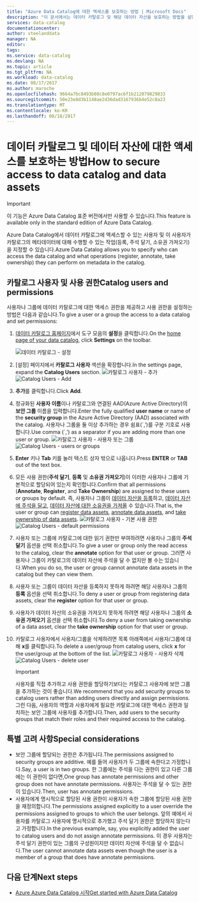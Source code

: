 ```yaml
---
title: "Azure Data Catalog에 대한 액세스를 보호하는 방법 | Microsoft Docs"
description: "이 문서에서는 데이터 카탈로그 및 해당 데이터 자산을 보호하는 방법을 설명합니다."
services: data-catalog
documentationcenter: 
author: steelanddata
manager: NA
editor: 
tags: 
ms.service: data-catalog
ms.devlang: NA
ms.topic: article
ms.tgt_pltfrm: NA
ms.workload: data-catalog
ms.date: 08/17/2017
ms.author: maroche
ms.openlocfilehash: 9664a7bc8493b08c8e0797ac6f1b212079829833
ms.sourcegitcommit: 50e23e8d3b1148ae2d36dad3167936b4e52c8a23
ms.translationtype: MT
ms.contentlocale: ko-KR
ms.lasthandoff: 08/18/2017
---
```

# <a name="how-to-secure-access-to-data-catalog-and-data-assets"></a><span data-ttu-id="d3ea7-103">데이터 카탈로그 및 데이터 자산에 대한 액세스를 보호하는 방법</span><span class="sxs-lookup"><span data-stu-id="d3ea7-103">How to secure access to data catalog and data assets</span></span>
> [!IMPORTANT]
> <span data-ttu-id="d3ea7-104">이 기능은 Azure Data Catalog 표준 버전에서만 사용할 수 있습니다.</span><span class="sxs-lookup"><span data-stu-id="d3ea7-104">This feature is available only in the standard edition of Azure Data Catalog.</span></span>

<span data-ttu-id="d3ea7-105">Azure Data Catalog에서 데이터 카탈로그에 액세스할 수 있는 사용자 및 이 사용자가 카탈로그의 메타데이터에 대해 수행할 수 있는 작업(등록, 주석 달기, 소유권 가져오기)을 지정할 수 있습니다.</span><span class="sxs-lookup"><span data-stu-id="d3ea7-105">Azure Data Catalog allows you to specify who can access the data catalog and what operations (register, annotate, take ownership) they can perform on metadata in the catalog.</span></span> 

## <a name="catalog-users-and-permissions"></a><span data-ttu-id="d3ea7-106">카탈로그 사용자 및 사용 권한</span><span class="sxs-lookup"><span data-stu-id="d3ea7-106">Catalog users and permissions</span></span>
<span data-ttu-id="d3ea7-107">사용자나 그룹에 데이터 카탈로그에 대한 액세스 권한을 제공하고 사용 권한을 설정하는 방법은 다음과 같습니다.</span><span class="sxs-lookup"><span data-stu-id="d3ea7-107">To give a user or a group the access to a data catalog and set permissions:</span></span>

1. <span data-ttu-id="d3ea7-108">[데이터 카탈로그 홈페이지](http://www.azuredatacatalog.com)에서 도구 모음의 **설정**을 클릭합니다.</span><span class="sxs-lookup"><span data-stu-id="d3ea7-108">On the [home page of your data catalog](http://www.azuredatacatalog.com),  click **Settings** on the toolbar.</span></span>

    ![데이터 카탈로그 - 설정](media/data-catalog-how-to-secure-catalog/data-catalog-settings.png)
2. <span data-ttu-id="d3ea7-110">[설정] 페이지에서 **카탈로그 사용자** 섹션을 확장합니다.</span><span class="sxs-lookup"><span data-stu-id="d3ea7-110">In the settings page, expand the **Catalog Users** section.</span></span>
    <span data-ttu-id="d3ea7-111">![카탈로그 사용자 - 추가](media/data-catalog-how-to-secure-catalog/data-catalog-add-button.png)</span><span class="sxs-lookup"><span data-stu-id="d3ea7-111">![Catalog Users - Add](media/data-catalog-how-to-secure-catalog/data-catalog-add-button.png)</span></span>
3. <span data-ttu-id="d3ea7-112">**추가**를 클릭합니다.</span><span class="sxs-lookup"><span data-stu-id="d3ea7-112">Click **Add**.</span></span>
4. <span data-ttu-id="d3ea7-113">정규화된 **사용자 이름**이나 카탈로그와 연결된 AAD(Azure Active Directory)의 **보안 그룹** 이름을 입력합니다.</span><span class="sxs-lookup"><span data-stu-id="d3ea7-113">Enter the fully qualified **user name** or name of the **security group** in the Azure Active Directory (AAD) associated with the catalog.</span></span> <span data-ttu-id="d3ea7-114">사용자나 그룹을 둘 이상 추가하는 경우 쉼표(\`,’)를 구분 기호로 사용합니다.</span><span class="sxs-lookup"><span data-stu-id="d3ea7-114">Use comma (\`,’) as a separator if you are adding more than one user or group.</span></span>
    <span data-ttu-id="d3ea7-115">![카탈로그 사용자 - 사용자 또는 그룹](media/data-catalog-how-to-secure-catalog/data-catalog-users-groups.png)</span><span class="sxs-lookup"><span data-stu-id="d3ea7-115">![Catalog Users - users or groups](media/data-catalog-how-to-secure-catalog/data-catalog-users-groups.png)</span></span>
5. <span data-ttu-id="d3ea7-116">**Enter** 키나 **Tab** 키를 눌러 텍스트 상자 밖으로 나옵니다.</span><span class="sxs-lookup"><span data-stu-id="d3ea7-116">Press **ENTER** or **TAB** out of the text box.</span></span> 
6.  <span data-ttu-id="d3ea7-117">모든 사용 권한(**주석 달기**, **등록** 및 **소유권 가져오기**)이 이러한 사용자나 그룹에 기본적으로 할당되어 있는지 확인합니다.</span><span class="sxs-lookup"><span data-stu-id="d3ea7-117">Confirm that all permissions (**Annotate**, **Register**, and **Take Ownership**) are assigned to these users or groups by default.</span></span> <span data-ttu-id="d3ea7-118">즉, 사용자나 그룹이 [데이터 자산을 등록]( data-catalog-how-to-register.md)하고, [데이터 자산에 주석을 달고]( data-catalog-how-to-annotate.md), [데이터 자산에 대한 소유권을 가져올]( data-catalog-how-to-manage.md) 수 있습니다.</span><span class="sxs-lookup"><span data-stu-id="d3ea7-118">That is, the user or group can [register data assets]( data-catalog-how-to-register.md), [annotate data assets]( data-catalog-how-to-annotate.md), and [take ownership of data assets]( data-catalog-how-to-manage.md).</span></span> 
    <span data-ttu-id="d3ea7-119">![카탈로그 사용자 - 기본 사용 권한](media/data-catalog-how-to-secure-catalog/data-catalog-default-permissions.png)</span><span class="sxs-lookup"><span data-stu-id="d3ea7-119">![Catalog Users - default permissions](media/data-catalog-how-to-secure-catalog/data-catalog-default-permissions.png)</span></span>
7.  <span data-ttu-id="d3ea7-120">사용자 또는 그룹에 카탈로그에 대한 읽기 권한만 부여하려면 사용자나 그룹의 **주석 달기** 옵션을 선택 취소합니다.</span><span class="sxs-lookup"><span data-stu-id="d3ea7-120">To give a user or group only the read access to the catalog, clear the **annotate** option for that user or group.</span></span> <span data-ttu-id="d3ea7-121">그러면 사용자나 그룹이 카탈로그의 데이터 자산에 주석을 달 수 없지만 볼 수는 있습니다.</span><span class="sxs-lookup"><span data-stu-id="d3ea7-121">When you do so, the user or group cannot annotate data assets in the catalog but they can view them.</span></span> 
8.  <span data-ttu-id="d3ea7-122">사용자 또는 그룹이 데이터 자산을 등록하지 못하게 하려면 해당 사용자나 그룹의 **등록** 옵션을 선택 취소합니다.</span><span class="sxs-lookup"><span data-stu-id="d3ea7-122">To deny a user or group from registering data assets, clear the **register** option for that user or group.</span></span>
9.  <span data-ttu-id="d3ea7-123">사용자가 데이터 자산의 소유권을 가져오지 못하게 하려면 해당 사용자나 그룹의 **소유권 가져오기** 옵션을 선택 취소합니다.</span><span class="sxs-lookup"><span data-stu-id="d3ea7-123">To deny a user from taking ownership of a data asset, clear the **take ownership** option for that user or group.</span></span> 
10. <span data-ttu-id="d3ea7-124">카탈로그 사용자에서 사용자/그룹을 삭제하려면 목록 아래쪽에서 사용자/그룹에 대해 **x**를 클릭합니다.</span><span class="sxs-lookup"><span data-stu-id="d3ea7-124">To delete a user/group from catalog users, click **x** for the user/group at the bottom of the list.</span></span> 
    <span data-ttu-id="d3ea7-125">![카탈로그 사용자 - 사용자 삭제](media/data-catalog-how-to-secure-catalog/data-catalog-delete-user.png)</span><span class="sxs-lookup"><span data-stu-id="d3ea7-125">![Catalog Users - delete user](media/data-catalog-how-to-secure-catalog/data-catalog-delete-user.png)</span></span>

    > [!IMPORTANT]
    > <span data-ttu-id="d3ea7-126">사용자를 직접 추가하고 사용 권한을 할당하기보다는 카탈로그 사용자에 보안 그룹을 추가하는 것이 좋습니다.</span><span class="sxs-lookup"><span data-stu-id="d3ea7-126">We recommend that you add security groups to catalog users rather than adding users directly and assign permissions.</span></span> <span data-ttu-id="d3ea7-127">그런 다음, 사용자의 역할과 사용자에게 필요한 카탈로그에 대한 액세스 권한과 일치하는 보안 그룹에 사용자를 추가합니다.</span><span class="sxs-lookup"><span data-stu-id="d3ea7-127">Then, add users to the security groups that match their roles and their required access to the catalog.</span></span>

## <a name="special-considerations"></a><span data-ttu-id="d3ea7-128">특별 고려 사항</span><span class="sxs-lookup"><span data-stu-id="d3ea7-128">Special considerations</span></span>

- <span data-ttu-id="d3ea7-129">보안 그룹에 할당되는 권한은 추가됩니다.</span><span class="sxs-lookup"><span data-stu-id="d3ea7-129">The permissions assigned to security groups are additive.</span></span> <span data-ttu-id="d3ea7-130">예를 들어 사용자가 두 그룹에 속한다고 가정합니다.</span><span class="sxs-lookup"><span data-stu-id="d3ea7-130">Say, a user is in two groups.</span></span> <span data-ttu-id="d3ea7-131">한 그룹에는 주석을 다는 권한이 있고 다른 그룹에는 이 권한이 없다면,</span><span class="sxs-lookup"><span data-stu-id="d3ea7-131">One group has annotate permissions and other group does not have annotate permissions.</span></span> <span data-ttu-id="d3ea7-132">사용자는 주석을 달 수 있는 권한이 있습니다.</span><span class="sxs-lookup"><span data-stu-id="d3ea7-132">Then, user has annotate permissions.</span></span> 
- <span data-ttu-id="d3ea7-133">사용자에게 명시적으로 할당된 사용 권한이 사용자가 속한 그룹에 할당된 사용 권한을 재정의합니다.</span><span class="sxs-lookup"><span data-stu-id="d3ea7-133">The permissions assigned explicitly to a user override the permissions assigned to groups to which the user belongs.</span></span> <span data-ttu-id="d3ea7-134">앞의 예에서 사용자를 카탈로그 사용자에 명시적으로 추가했고 주석 달기 권한은 할당하지 않는다고 가정합니다.</span><span class="sxs-lookup"><span data-stu-id="d3ea7-134">In the previous example, say, you explicitly added the user to catalog users and do not assign annotate permissions.</span></span> <span data-ttu-id="d3ea7-135">이 경우 사용자는 주석 달기 권한이 있는 그룹의 구성원이지만 데이터 자산에 주석을 달 수 없습니다.</span><span class="sxs-lookup"><span data-stu-id="d3ea7-135">The user cannot annotate data assets even though the user is a member of a group that does have annotate permissions.</span></span>

## <a name="next-steps"></a><span data-ttu-id="d3ea7-136">다음 단계</span><span class="sxs-lookup"><span data-stu-id="d3ea7-136">Next steps</span></span>
- [<span data-ttu-id="d3ea7-137">Azure Azure Data Catalog 시작</span><span class="sxs-lookup"><span data-stu-id="d3ea7-137">Get started with Azure Data Catalog</span></span>](data-catalog-get-started.md)

